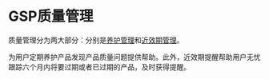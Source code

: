 # GSP质量管理

质量管理分为两大部分：分别是[养护管理](https://58ee.top/maintenance)和[近效期管理](https://58ee.top/expire)。

为用户定期养护产品发现产品质量问题提供帮助。此外，近效期提醒帮助用户无忧跟踪六个月内将要过期或者已过期的产品，及时获得提醒。


